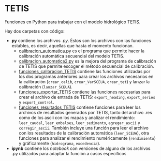 # TETIS
Funciones en Python para trabajar con el modelo hidrológico TETIS.

Hay dos carpetas con código:
* __py__ contiene los archivos _.py_. Éstos son los archivos con las funciones estables, es decir, aquellas que hasta el momento funcionan.
    * [calibracion_automatica.py]() es el programa que permite hacer la calibración automática secuencial del modelo TETIS.
    * [calibracion_automatica2.py]() es la mejora del programa de calibración de TETIS que permite escoger el método secuencial de calibración.
    * [funciones_calibracion_TETIS]() contiene las funciones utilizadas por los dos programas anteriores para crear los archivos necesarios en la calibración (`crear_calib`, `crear_VarSCEUA`, `crear_tet`) y lanzar la calibración (`lanzar_SCEUA`).
    * [funciones_exportar_TETIS]() contiene las funciones necesarias para crear el archivo de entrada de TETIS: `export_heading`, `export_series` y `export_control`.
    * [funciones_resultados_TETIS]() contiene funciones para leer los archivos de resultados generados por TETIS, tanto del archivo .res como de los ascii con los mapas y analizar el rendimiento: `leer_caudal`, `leer_embalses`, `leer_sedimento`, `agregar_ascii` y `corregir_ascii`. También incluye una función para leer el archivo con los resultados de la calibración automática (`leer_SCEUA`), otra funciones para analizar el rendimiento numéricamente (`rendimiento`) y gráficamente (`hidrograma`, `excedencia`).
* __ipynb__ contiene los _notebook_ con versiones de alguno de los archivos _.py_ utilizados para adaptar la función a casos específicos

